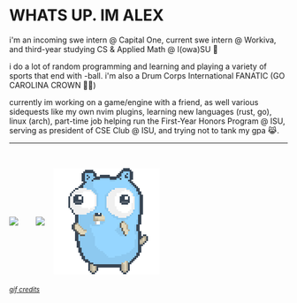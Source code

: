 <h1>WHATS UP. IM ALEX</h1>
<p>i'm an incoming swe intern @ Capital One, current swe intern @ Workiva, and third-year studying CS & Applied Math @ I(owa)SU 🤩</p>

<p>i do a lot of random programming and learning and playing a variety of sports that end with -ball. i'm also a Drum Corps International FANATIC (GO CAROLINA CROWN 🎺👑)</p>

<p>currently im working on a game/engine with a friend, as well various sidequests like my own nvim plugins, learning new languages (rust, go), linux (arch), part-time job helping run the First-Year Honors Program @ ISU, serving as president of CSE Club @ ISU, and trying not to tank my gpa 😹.</p>

<hr/>
<br>

<p align="left" style="display: flex; flex-wrap: wrap; align-items: center; gap: 1rem;">
  <img src="https://github-readme-streak-stats.herokuapp.com?user=alexleyoung&theme=darcula&hide_border=true&background=FFFFFF00" style="max-width: 100%; height: auto;">
<br/>
  <img src="https://github-readme-stats.vercel.app/api/top-langs/?username=alexleyoung&layout=compact&hide_border=true&theme=darcula&bg_color=00000000&langs_count=6&hide=jupyter%20notebook,tex,css,php&exclude_repo=Pacman-AI" style="max-width: 100%; height: auto;">
  <img src="./dancing-gopher.gif" alt="gopher dancing" style="max-width: 100%; height: auto;">
</p>

<sub>_[gif credits](https://github.com/bashbunni/bashbunni/tree/main)_</sub>
